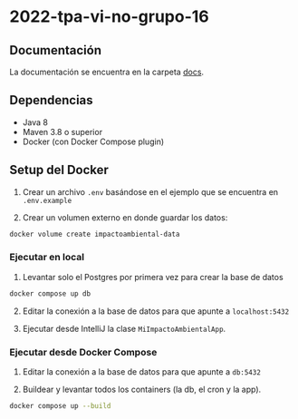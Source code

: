 # 2022-tpa-vi-no-grupo-16

## Documentación

La documentación se encuentra en la carpeta [docs](docs/README.md).

## Dependencias

- Java 8
- Maven 3.8 o superior
- Docker (con Docker Compose plugin)

## Setup del Docker

1. Crear un archivo `.env` basándose en el ejemplo que se encuentra en
   `.env.example`

2. Crear un volumen externo en donde guardar los datos:

```bash
docker volume create impactoambiental-data
```

### Ejecutar en local

1. Levantar solo el Postgres por primera vez para crear la base de datos

```bash
docker compose up db
```

2. Editar la conexión a la base de datos para que apunte a `localhost:5432`

3. Ejecutar desde IntelliJ la clase `MiImpactoAmbientalApp`.

### Ejecutar desde Docker Compose

1. Editar la conexión a la base de datos para que apunte a `db:5432`

2. Buildear y levantar todos los containers (la db, el cron y la app).

```bash
docker compose up --build
```
